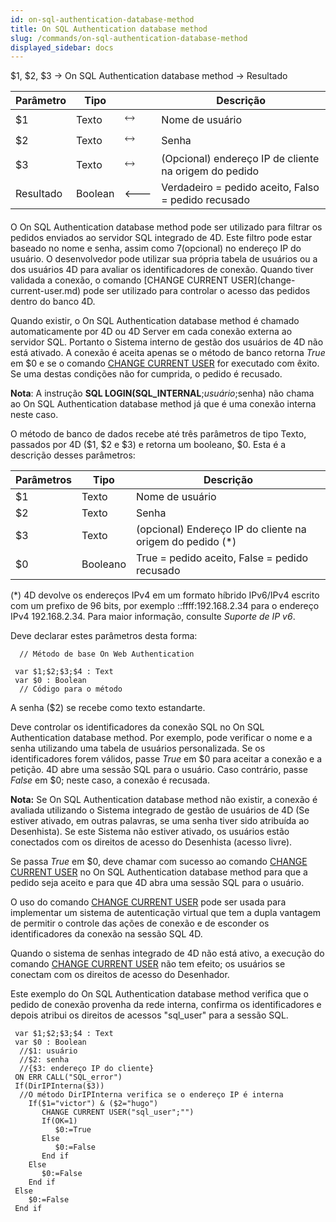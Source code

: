 ```yaml
---
id: on-sql-authentication-database-method
title: On SQL Authentication database method
slug: /commands/on-sql-authentication-database-method
displayed_sidebar: docs
---
```


<!--REF #_command_.On SQL Authentication database method.Syntax-->$1, $2, $3 -> On SQL Authentication database method -> Resultado<!-- END REF-->
<!--REF #_command_.On SQL Authentication database method.Params-->
| Parâmetro | Tipo |  | Descrição |
| --- | --- | --- | --- |
| $1 | Texto | &#x1F858; | Nome de usuário |
| $2 | Texto | &#x1F858; | Senha |
| $3 | Texto | &#x1F858; | (Opcional) endereço IP de cliente na origem do pedido |
| Resultado | Boolean | &#x1F850; | Verdadeiro = pedido aceito, Falso = pedido recusado |

<!-- END REF-->

#### 

<!--REF #_command_.On SQL Authentication database method.Summary-->O On SQL Authentication database method pode ser utilizado para filtrar os pedidos enviados ao servidor SQL integrado de 4D.<!-- END REF--> Este filtro pode estar baseado no nome e senha, assim como 7(opcional) no endereço IP do usuário. O desenvolvedor pode utilizar sua própria tabela de usuários ou a dos usuários 4D para avaliar os identificadores de conexão. Quando tiver validada a conexão, o comando [CHANGE CURRENT USER](change-current-user.md) pode ser utilizado para controlar o acesso das pedidos dentro do banco 4D.

Quando existir, o On SQL Authentication database method é chamado automaticamente por 4D ou 4D Server em cada conexão externa ao servidor SQL. Portanto o Sistema interno de gestão dos usuários de 4D não está ativado. A conexão é aceita apenas se o método de banco retorna *True* em $0 e se o comando [CHANGE CURRENT USER](change-current-user.md) for executado com êxito. Se uma destas condições não for cumprida, o pedido é recusado.

**Nota**: A instrução **SQL LOGIN(SQL\_INTERNAL**;$usuário;$senha) não chama ao On SQL Authentication database method já que é uma conexão interna neste caso.

O método de banco de dados recebe até três parâmetros de tipo Texto, passados por 4D ($1, $2 e $3) e retorna um booleano, $0\. Esta é a descrição desses parâmetros:

| **Parâmetros** | **Tipo** | **Descrição**                                              |
| -------------- | -------- | ---------------------------------------------------------- |
| $1             | Texto    | Nome de usuário                                            |
| $2             | Texto    | Senha                                                      |
| $3             | Texto    | (opcional) Endereço IP do cliente na origem do pedido (\*) |
| $0             | Booleano | True = pedido aceito, False = pedido recusado              |

(\*) 4D devolve os endereços IPv4 em um formato híbrido IPv6/IPv4 escrito com um prefixo de 96 bits, por exemplo ::ffff:192.168.2.34 para o endereço IPv4 192.168.2.34\. Para maior informação, consulte *Suporte de IP v6*. 

Deve declarar estes parâmetros desta forma:

```4d
  // Método de base On Web Authentication
 
 var $1;$2;$3;$4 : Text
 var $0 : Boolean
  // Código para o método
```

A senha ($2) se recebe como texto estandarte. 

Deve controlar os identificadores da conexão SQL no On SQL Authentication database method. Por exemplo, pode verificar o nome e a senha utilizando uma tabela de usuários personalizada. Se os identificadores forem válidos, passe *True* em $0 para aceitar a conexão e a petição. 4D abre uma sessão SQL para o usuário. Caso contrário, passe *False* em $0; neste caso, a conexão é recusada. 

**Nota:** Se On SQL Authentication database method não existir, a conexão é avaliada utilizando o Sistema integrado de gestão de usuários de 4D (Se estiver ativado, em outras palavras, se uma senha tiver sido atribuída ao Desenhista). Se este Sistema não estiver ativado, os usuários estão conectados com os direitos de acesso do Desenhista (acesso livre).

Se passa *True* em $0, deve chamar com sucesso ao comando [CHANGE CURRENT USER](change-current-user.md) no On SQL Authentication database method para que a pedido seja aceito e para que 4D abra uma sessão SQL para o usuário.

O uso do comando [CHANGE CURRENT USER](change-current-user.md) pode ser usada para implementar um sistema de autenticação virtual que tem a dupla vantagem de permitir o controle das ações de conexão e de esconder os identificadores da conexão na sessão SQL 4D.

Quando o sistema de senhas integrado de 4D não está ativo, a execução do comando [CHANGE CURRENT USER](change-current-user.md) não tem efeito; os usuários se conectam com os direitos de acesso do Desenhador. 

Este exemplo do On SQL Authentication database method verifica que o pedido de conexão provenha da rede interna, confirma os identificadores e depois atribui os direitos de acessos "sql\_user" para a sessão SQL.

```4d
 var $1;$2;$3;$4 : Text
 var $0 : Boolean
  //$1: usuário
  //$2: senha
  //{$3: endereço IP do cliente}
 ON ERR CALL("SQL_error")
 If(DirIPInterna($3))
  //O método DirIPInterna verifica se o endereço IP é interna
    If($1="victor") & ($2="hugo")
       CHANGE CURRENT USER("sql_user";"")
       If(OK=1)
          $0:=True
       Else
          $0:=False
       End if
    Else
       $0:=False
    End if
 Else
    $0:=False
 End if
```
